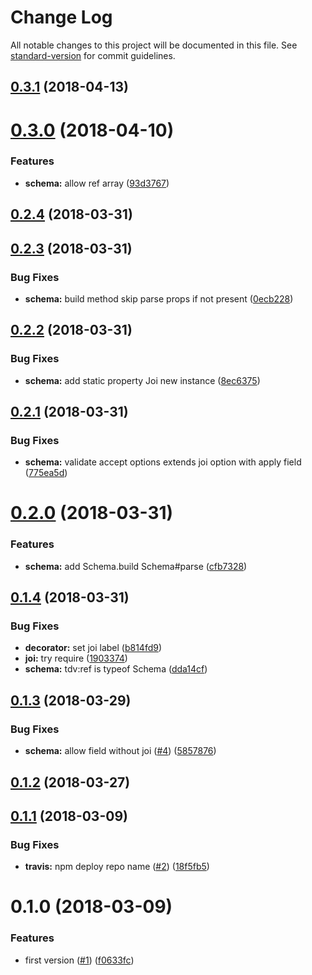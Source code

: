 # Change Log

All notable changes to this project will be documented in this file. See [standard-version](https://github.com/conventional-changelog/standard-version) for commit guidelines.

<a name="0.3.1"></a>
## [0.3.1](https://github.com/vitarn/tdv/compare/v0.3.0...v0.3.1) (2018-04-13)



<a name="0.3.0"></a>
# [0.3.0](https://github.com/vitarn/tdv/compare/v0.2.4...v0.3.0) (2018-04-10)


### Features

* **schema:** allow ref array ([93d3767](https://github.com/vitarn/tdv/commit/93d3767))



<a name="0.2.4"></a>
## [0.2.4](https://github.com/vitarn/tdv/compare/v0.2.3...v0.2.4) (2018-03-31)



<a name="0.2.3"></a>
## [0.2.3](https://github.com/vitarn/tdv/compare/v0.2.2...v0.2.3) (2018-03-31)


### Bug Fixes

* **schema:** build method skip parse props if not present ([0ecb228](https://github.com/vitarn/tdv/commit/0ecb228))



<a name="0.2.2"></a>
## [0.2.2](https://github.com/vitarn/tdv/compare/v0.2.1...v0.2.2) (2018-03-31)


### Bug Fixes

* **schema:** add static property Joi new instance ([8ec6375](https://github.com/vitarn/tdv/commit/8ec6375))



<a name="0.2.1"></a>
## [0.2.1](https://github.com/vitarn/tdv/compare/v0.2.0...v0.2.1) (2018-03-31)


### Bug Fixes

* **schema:** validate accept options extends joi option with apply field ([775ea5d](https://github.com/vitarn/tdv/commit/775ea5d))



<a name="0.2.0"></a>
# [0.2.0](https://github.com/vitarn/tdv/compare/v0.1.4...v0.2.0) (2018-03-31)


### Features

* **schema:** add Schema.build Schema#parse ([cfb7328](https://github.com/vitarn/tdv/commit/cfb7328))



<a name="0.1.4"></a>
## [0.1.4](https://github.com/vitarn/tdv/compare/v0.1.3...v0.1.4) (2018-03-31)


### Bug Fixes

* **decorator:** set joi label ([b814fd9](https://github.com/vitarn/tdv/commit/b814fd9))
* **joi:** try require ([1903374](https://github.com/vitarn/tdv/commit/1903374))
* **schema:** tdv:ref is typeof Schema ([dda14cf](https://github.com/vitarn/tdv/commit/dda14cf))



<a name="0.1.3"></a>
## [0.1.3](https://github.com/vitarn/tdv/compare/v0.1.2...v0.1.3) (2018-03-29)


### Bug Fixes

* **schema:** allow field without joi ([#4](https://github.com/vitarn/tdv/issues/4)) ([5857876](https://github.com/vitarn/tdv/commit/5857876))



<a name="0.1.2"></a>
## [0.1.2](https://github.com/vitarn/tdv/compare/v0.1.1...v0.1.2) (2018-03-27)



<a name="0.1.1"></a>
## [0.1.1](https://github.com/vitarn/tdv/compare/v0.1.0...v0.1.1) (2018-03-09)


### Bug Fixes

* **travis:** npm deploy repo name ([#2](https://github.com/vitarn/tdv/issues/2)) ([18f5fb5](https://github.com/vitarn/tdv/commit/18f5fb5))



<a name="0.1.0"></a>
# 0.1.0 (2018-03-09)


### Features

* first version ([#1](https://github.com/vitarn/tdv/issues/1)) ([f0633fc](https://github.com/vitarn/tdv/commit/f0633fc))

